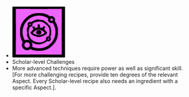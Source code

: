 - ![image.png](../assets/image_1700897014888_0.png)
- Scholar-level Challenges
- More advanced techniques require power as well as significant skill. [For more challenging recipes, provide ten degrees of the relevant Aspect. Every Scholar-level recipe also needs an ingredient with a specific Aspect.].